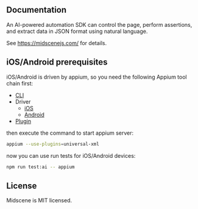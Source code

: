 ## Documentation

An AI-powered automation SDK can control the page, perform assertions, and extract data in JSON format using natural language.

See https://midscenejs.com/ for details.

## iOS/Android prerequisites

iOS/Android is driven by appium, so you need the following Appium tool chain first:
- [CLI](https://appium.io/docs/en/latest/quickstart/install/)
- Driver
  - [iOS](https://github.com/appium/appium-xcuitest-driver)
  - [Android](https://github.com/appium/appium-uiautomator2-driver)
- [Plugin](https://github.com/appium/appium/tree/master/packages/universal-xml-plugin)

then execute the command to start appium server:

```bash
appium --use-plugins=universal-xml
```

now you can use run tests for iOS/Android devices:

```bash
npm run test:ai -- appium
```

## License

Midscene is MIT licensed.